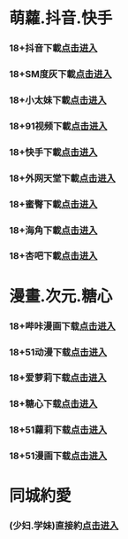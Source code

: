 # 萌蘿.抖音.快手
### 18+抖音下載<a rel="nofollow noopener" href="https://o1kslbjd8rqg.com/?channel_code=MIM05BBG" target="_blank">点击进入</a>
### 18+SM度灰下載<a rel="nofollow noopener" href="https://60d5.yrpwateb.cc/chan/h56418/wukq4" target="_blank">点击进入</a>
### 18+小太妹下載<a rel="nofollow noopener" href="https://9ew3mvgbsic0.com/?channel_code=MIM03BBG" target="_blank">点击进入</a>
### 18+91视频下載<a rel="nofollow noopener" href="https://0683.kmrrnxhmj.com/chan-4780/aff-ktWnZ" target="_blank">点击进入</a>
### 18+快手下載<a rel="nofollow noopener" href="https://1oty76fv9qxg.com/?channel_code=MIM04BBG" target="_blank">点击进入</a>
### 18+外网天堂下載<a rel="nofollow noopener" href="https://f8dc99.qianrehvw.com/aff-Mje8" target="_blank">点击进入</a>
### 18+蜜臀下載<a rel="nofollow noopener" href="https://fatear2w8gvm.com/?channel_code=MIM18BBG" target="_blank">点击进入</a>
### 18+海角下載<a rel="nofollow noopener" href="https://b7be.oknpap.com/aff-bsKN8" target="_blank">点击进入</a>
### 18+杏吧下載<a rel="nofollow noopener" href="https://3lasdasdad.me/ck/10981/oebg31xb" target="_blank">点击进入</a>
# 漫畫.次元.糖心
### 18+哔咔漫画下载<a rel="nofollow noopener" href="https://apk2.led-rymx.com/bika-oebg21bk?_v=169905" target="_blank">点击进入</a>
### 18+51动漫下载<a rel="nofollow noopener" href="https://e4b7c.rjy1h1i.com/?code=ahbFk&c=16921" target="_blank">点击进入</a>
### 18+爱萝莉下载<a rel="nofollow noopener" href="https://xsnk5nl9zdpf.com/?channel_code=MIM33BBG" target="_blank">点击进入</a>
### 18+糖心下载<a rel="nofollow noopener" href="https://apk4.yufengedu.com/tangxin-oebg31tx?_v=169903" target="_blank">点击进入</a>
### 18+51蘿莉下载<a rel="nofollow noopener" href="https://985e.umgfgq.com/chan/GS1525/SWKC" target="_blank">点击进入</a>
### 18+51漫画下载<a rel="nofollow noopener" href="https://7oisdfjksdfjsd.me/ck/10983/oebg21mh" target="_blank">点击进入</a>
# 同城約愛
### (少妇.学妹)直接約<a rel="nofollow noopener" href="https://jy.yunjun1.cn/index.html?p=001gz_298" target="_blank">点击进入</a>

